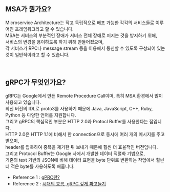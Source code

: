 ## MSA가 뭔가요?

Microservice Architecture는 작고 독립적으로 배포 가능한 각각의 서비스들로 이루어진 프레임워크라고 할 수 있습니다.  
MSA는 서비스의 부분적인 장애가 서비스 전체 장애로 퍼지는 것을 방지하기 위해,  
서비스의 변경을 용이하도록 하기 위해 만들어졌으며,  
각 서비스가 RPC나 message stream 등을 이용해서 통신할 수 있도록 구성되어 있는 것이 일반적이라고 할 수 있습니다.

<br>

## gRPC가 무엇인가요?

gRPC는 Google에서 만든 Remote Procedure Call이며, 특히 MSA 환경에서 많이 사용되고 있습니다.  
최신 버전의 IDL로 proto3를 사용하기 때문에 Java, JavaScript, C++, Ruby, Python 등 다양한 언어를 지원합니다.  
그리고 gRPC의 핵심적인 부분은 HTTP 2.0과 Protocl Buffer를 사용한다는 점입니다.  
HTTP 2.0은 HTTP 1.1에 비해서 한 connection으로 동시에 여러 개의 메시지를 주고 받으며,  
header를 압축하여 중복을 제거한 뒤 보내기 때문에 훨씬 더 효율적인 버전입니다.  
그리고 Protocol Buffer는 Google 사에서 개발한 데이터 직렬화 기법으로,  
기존의 text 기반의 JSON에 비해 데이터 표현을 byte 단위로 변환하는 작업에서 훨씬 더 적은 byte를 사용하도록 해줍니다.

- Reference 1 : [gPRC란?](https://chacha95.github.io/2020-06-15-gRPC1/)
- Reference 2 : [시대의 흐름, gRPC 깊게 파고들기](https://medium.com/naver-cloud-platform/nbp-%EA%B8%B0%EC%88%A0-%EA%B2%BD%ED%97%98-%EC%8B%9C%EB%8C%80%EC%9D%98-%ED%9D%90%EB%A6%84-grpc-%EA%B9%8A%EA%B2%8C-%ED%8C%8C%EA%B3%A0%EB%93%A4%EA%B8%B0-1-39e97cb3460)
